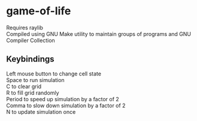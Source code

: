 # game-of-life
Requires raylib  
Compiled using GNU Make utility to maintain groups of programs and GNU Compiler Collection  

## Keybindings  
Left mouse button to change cell state  
Space to run simulation  
C to clear grid  
R to fill grid randomly  
Period to speed up simulation by a factor of 2  
Comma to slow down simulation by a factor of 2  
N to update simulation once  
